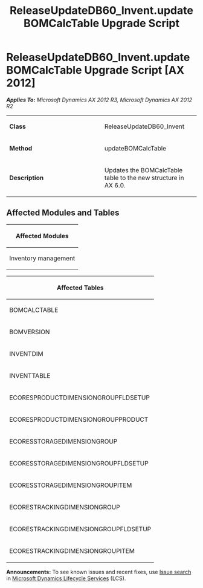 ﻿---
title: ReleaseUpdateDB60_Invent.updateBOMCalcTable Upgrade Script
TOCTitle: ReleaseUpdateDB60_Invent.updateBOMCalcTable Upgrade Script
ms:assetid: c4f9f082-76ac-c695-ee4c-6cc4e78dd5c1
ms:mtpsurl: https://msdn.microsoft.com/en-us/library/JJ686874(v=AX.60)
ms:contentKeyID: 49711072
ms.date: 05/18/2015
mtps_version: v=AX.60
---

# ReleaseUpdateDB60\_Invent.updateBOMCalcTable Upgrade Script [AX 2012]


_**Applies To:** Microsoft Dynamics AX 2012 R3, Microsoft Dynamics AX 2012 R2_

<table>
<colgroup>
<col style="width: 50%" />
<col style="width: 50%" />
</colgroup>
<tbody>
<tr class="odd">
<td><p><strong>Class</strong></p></td>
<td><p>ReleaseUpdateDB60_Invent</p></td>
</tr>
<tr class="even">
<td><p><strong>Method</strong></p></td>
<td><p>updateBOMCalcTable</p></td>
</tr>
<tr class="odd">
<td><p><strong>Description</strong></p></td>
<td><p>Updates the BOMCalcTable table to the new structure in AX 6.0.</p></td>
</tr>
</tbody>
</table>


## Affected Modules and Tables

<table>
<colgroup>
<col style="width: 100%" />
</colgroup>
<thead>
<tr class="header">
<th><p>Affected Modules</p></th>
</tr>
</thead>
<tbody>
<tr class="odd">
<td><p>Inventory management</p></td>
</tr>
</tbody>
</table>


<table>
<colgroup>
<col style="width: 100%" />
</colgroup>
<thead>
<tr class="header">
<th><p>Affected Tables</p></th>
</tr>
</thead>
<tbody>
<tr class="odd">
<td><p>BOMCALCTABLE</p></td>
</tr>
<tr class="even">
<td><p>BOMVERSION</p></td>
</tr>
<tr class="odd">
<td><p>INVENTDIM</p></td>
</tr>
<tr class="even">
<td><p>INVENTTABLE</p></td>
</tr>
<tr class="odd">
<td><p>ECORESPRODUCTDIMENSIONGROUPFLDSETUP</p></td>
</tr>
<tr class="even">
<td><p>ECORESPRODUCTDIMENSIONGROUPPRODUCT</p></td>
</tr>
<tr class="odd">
<td><p>ECORESSTORAGEDIMENSIONGROUP</p></td>
</tr>
<tr class="even">
<td><p>ECORESSTORAGEDIMENSIONGROUPFLDSETUP</p></td>
</tr>
<tr class="odd">
<td><p>ECORESSTORAGEDIMENSIONGROUPITEM</p></td>
</tr>
<tr class="even">
<td><p>ECORESTRACKINGDIMENSIONGROUP</p></td>
</tr>
<tr class="odd">
<td><p>ECORESTRACKINGDIMENSIONGROUPFLDSETUP</p></td>
</tr>
<tr class="even">
<td><p>ECORESTRACKINGDIMENSIONGROUPITEM</p></td>
</tr>
</tbody>
</table>

  
**Announcements:** To see known issues and recent fixes, use [Issue search](http://go.microsoft.com/fwlink/?linkid=389258) in [Microsoft Dynamics Lifecycle Services](http://go.microsoft.com/fwlink/?linkid=306505) (LCS).

